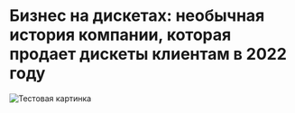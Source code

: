 # Бизнес на дискетах: необычная история компании, которая продает дискеты клиентам в 2022 году
![Тестовая картинка](4/1.jpeg)
